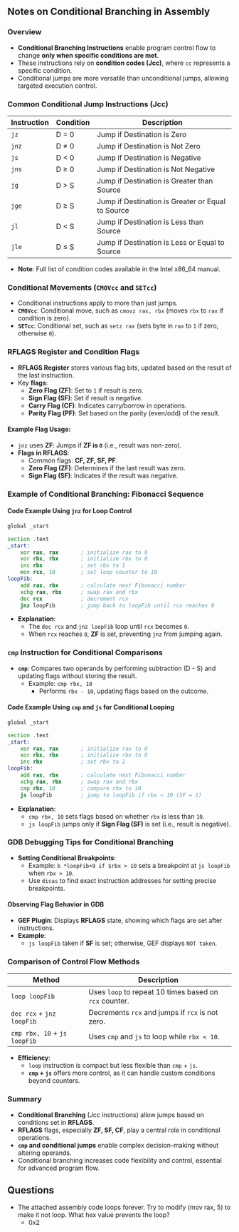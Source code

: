 ## Notes on Conditional Branching in Assembly

### Overview
- **Conditional Branching Instructions** enable program control flow to change **only when specific conditions are met**.
- These instructions rely on **condition codes (Jcc)**, where `cc` represents a specific condition.
- Conditional jumps are more versatile than unconditional jumps, allowing targeted execution control.

### Common Conditional Jump Instructions (Jcc)
| **Instruction** | **Condition**       | **Description**                             |
|-----------------|---------------------|---------------------------------------------|
| `jz`            | D = 0               | Jump if Destination is Zero                |
| `jnz`           | D ≠ 0               | Jump if Destination is Not Zero            |
| `js`            | D < 0               | Jump if Destination is Negative            |
| `jns`           | D ≥ 0               | Jump if Destination is Not Negative        |
| `jg`            | D > S               | Jump if Destination is Greater than Source |
| `jge`           | D ≥ S               | Jump if Destination is Greater or Equal to Source |
| `jl`            | D < S               | Jump if Destination is Less than Source    |
| `jle`           | D ≤ S               | Jump if Destination is Less or Equal to Source |

- **Note**: Full list of condition codes available in the Intel x86_64 manual.

### Conditional Movements (`CMOVcc` and `SETcc`)
- Conditional instructions apply to more than just jumps.
- **`CMOVcc`**: Conditional move, such as `cmovz rax, rbx` (moves `rbx` to `rax` if condition is zero).
- **`SETcc`**: Conditional set, such as `setz rax` (sets byte in `rax` to `1` if zero, otherwise `0`).

### RFLAGS Register and Condition Flags
- **RFLAGS Register** stores various flag bits, updated based on the result of the last instruction.
- Key **flags**:
  - **Zero Flag (ZF)**: Set to `1` if result is zero.
  - **Sign Flag (SF)**: Set if result is negative.
  - **Carry Flag (CF)**: Indicates carry/borrow in operations.
  - **Parity Flag (PF)**: Set based on the parity (even/odd) of the result.

#### Example Flag Usage:
- `jnz` uses **ZF**: Jumps if **ZF is `0`** (i.e., result was non-zero).
- **Flags in RFLAGS**:
  - Common flags: **CF, ZF, SF, PF**.
  - **Zero Flag (ZF)**: Determines if the last result was zero.
  - **Sign Flag (SF)**: Indicates if the result was negative.

### Example of Conditional Branching: Fibonacci Sequence

#### Code Example Using `jnz` for Loop Control
```asm
global _start

section .text
_start:
    xor rax, rax       ; initialize rax to 0
    xor rbx, rbx       ; initialize rbx to 0
    inc rbx            ; set rbx to 1
    mov rcx, 10        ; set loop counter to 10
loopFib:
    add rax, rbx       ; calculate next Fibonacci number
    xchg rax, rbx      ; swap rax and rbx
    dec rcx            ; decrement rcx
    jnz loopFib        ; jump back to loopFib until rcx reaches 0
```
- **Explanation**:
  - The `dec rcx` and `jnz loopFib` loop until `rcx` becomes `0`.
  - When `rcx` reaches `0`, **ZF** is set, preventing `jnz` from jumping again.

### `cmp` Instruction for Conditional Comparisons
- **`cmp`**: Compares two operands by performing subtraction (D - S) and updating flags without storing the result.
  - Example: `cmp rbx, 10`
    - Performs `rbx - 10`, updating flags based on the outcome.

#### Code Example Using `cmp` and `js` for Conditional Looping
```asm
global _start

section .text
_start:
    xor rax, rax       ; initialize rax to 0
    xor rbx, rbx       ; initialize rbx to 0
    inc rbx            ; set rbx to 1
loopFib:
    add rax, rbx       ; calculate next Fibonacci number
    xchg rax, rbx      ; swap rax and rbx
    cmp rbx, 10        ; compare rbx to 10
    js loopFib         ; jump to loopFib if rbx < 10 (SF = 1)
```
- **Explanation**:
  - `cmp rbx, 10` sets flags based on whether `rbx` is less than `10`.
  - `js loopFib` jumps only if **Sign Flag (SF)** is set (i.e., result is negative).

### GDB Debugging Tips for Conditional Branching
- **Setting Conditional Breakpoints**:
  - Example: `b *loopFib+9 if $rbx > 10` sets a breakpoint at `js loopFib` when `rbx > 10`.
  - Use `disas` to find exact instruction addresses for setting precise breakpoints.

#### Observing Flag Behavior in GDB
- **GEF Plugin**: Displays **RFLAGS** state, showing which flags are set after instructions.
- **Example**:
  - `js loopFib` taken if **SF** is set; otherwise, GEF displays `NOT taken`.

### Comparison of Control Flow Methods
| **Method**                           | **Description**                                               |
|--------------------------------------|---------------------------------------------------------------|
| `loop loopFib`                       | Uses `loop` to repeat 10 times based on `rcx` counter.        |
| `dec rcx` + `jnz loopFib`            | Decrements `rcx` and jumps if `rcx` is not zero.              |
| `cmp rbx, 10` + `js loopFib`         | Uses `cmp` and `js` to loop while `rbx < 10`.                 |

- **Efficiency**:
  - `loop` instruction is compact but less flexible than `cmp` + `js`.
  - **`cmp` + `js`** offers more control, as it can handle custom conditions beyond counters.

### Summary
- **Conditional Branching** (Jcc instructions) allow jumps based on conditions set in **RFLAGS**.
- **RFLAGS** flags, especially **ZF, SF, CF**, play a central role in conditional operations.
- **`cmp` and conditional jumps** enable complex decision-making without altering operands.
- Conditional branching increases code flexibility and control, essential for advanced program flow.

## Questions
- The attached assembly code loops forever. Try to modify (mov rax, 5) to make it not loop. What hex value prevents the loop?
	- 0x2